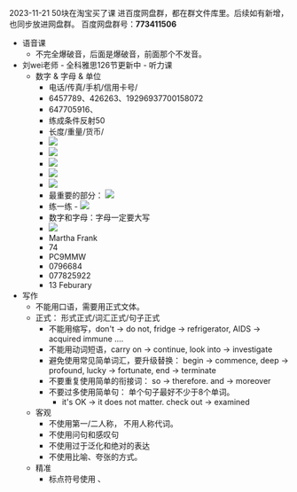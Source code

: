 2023-11-21 50块在淘宝买了课
进百度网盘群，都在群文件库里。后续如有新增，也同步放进网盘群。
百度网盘群号：**773411506**

- 语音课
	- 不完全爆破音，后面是爆破音，前面那个不发音。
- 刘wei老师 -  全科雅思126节更新中 - 听力课
	- 数字 & 字母 & 单位
		- 电话/传真/手机/信用卡号/
		- 6457789、426263、19296937700158072
		- 647705916、
		- 练成条件反射50
		- 长度/重量/货币/
		- ![](note/files/Pasted%20image%2020231121091028.png)
		- ![](note/files/Pasted%20image%2020231121091113.png)
		- ![](note/files/Pasted%20image%2020231121091133.png)
		- ![](note/files/Pasted%20image%2020231121091200.png)
		- ![](note/files/Pasted%20image%2020231121091224.png)
		- 最重要的部分： ![](note/files/Pasted%20image%2020231121091256.png)
		- 练一练 - ![](note/files/Pasted%20image%2020231121091557.png)
		- 数字和字母：字母一定要大写
		- ![](note/files/Pasted%20image%2020231121091741.png)
		- Martha Frank
		- 74
		- PC9MMW
		- 0796684
		- 077825922
		- 13 Feburary
- 写作
	- 不能用口语，需要用正式文体。
	- 正式： 形式正式/词汇正式/句子正式
		- 不能用缩写，don't -> do not, fridge -> refrigerator, AIDS -> acquired immune ....
		- 不能用动词短语，carry on -> continue, look into -> investigate
		- 避免使用常见简单词汇，要升级替换： begin -> commence,  deep -> profound, lucky -> fortunate, end -> terminate
		- 不要重复使用简单的衔接词： so -> therefore.  and -> moreover
		- 不要过多使用简单句： 单个句子最好不少于8个单词。
			- it's OK -> it does not matter. check out -> examined 
	- 客观
		- 不使用第一/二人称， 不用人称代词。
		- 不使用问句和感叹句
		- 不使用过于泛化和绝对的表达
		- 不使用比喻、夸张的方式。
	- 精准
		- 标点符号使用 、 